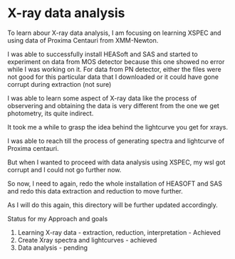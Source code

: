 # X-ray data analysis

To learn abour X-ray data analysis, I am focusing on learning XSPEC and using data of Proxima Centauri from XMM-Newton.

I was able to successfully install HEASoft and SAS and started to experiment on data from MOS detector because this one showed no error while I was working on it.
For data from PN detector, either the files were not good for this particular data that I downloaded or it could have gone corrupt during extraction (not sure)

I was able to learn some aspect of X-ray data like the process of observering and obtaining the data is very different from the one we get photometry, its quite indirect.

It took me a while to grasp the idea behind the lightcurve you get for xrays.

I was able to reach till the process of generating spectra and lightcurve of Proxima centauri.

But when I wanted to proceed with data analysis using XSPEC, my wsl got corrupt and I could not go further now.

So now, I need to again, redo the whole installation of HEASOFT and SAS  and redo this data extraction and reduction to move further.

As I will do this again, this directory will be further updated accordingly.

Status for my Approach and goals
1. Learning X-ray data - extraction, reduction, interpretation - Achieved
2. Create Xray spectra and lightcurves - achieved
3. Data analysis - pending
